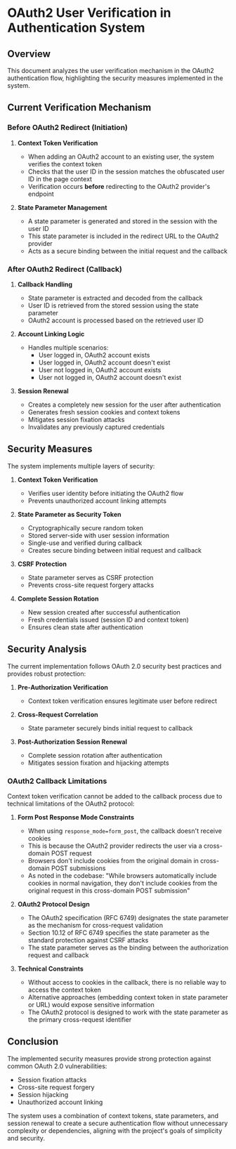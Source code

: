 # OAuth2 User Verification in Authentication System

## Overview

This document analyzes the user verification mechanism in the OAuth2 authentication flow, highlighting the security measures implemented in the system.

## Current Verification Mechanism

### Before OAuth2 Redirect (Initiation)

1. **Context Token Verification**
   - When adding an OAuth2 account to an existing user, the system verifies the context token
   - Checks that the user ID in the session matches the obfuscated user ID in the page context
   - Verification occurs **before** redirecting to the OAuth2 provider's endpoint

2. **State Parameter Management**
   - A state parameter is generated and stored in the session with the user ID
   - This state parameter is included in the redirect URL to the OAuth2 provider
   - Acts as a secure binding between the initial request and the callback

### After OAuth2 Redirect (Callback)

1. **Callback Handling**
   - State parameter is extracted and decoded from the callback
   - User ID is retrieved from the stored session using the state parameter
   - OAuth2 account is processed based on the retrieved user ID

2. **Account Linking Logic**
   - Handles multiple scenarios:
     - User logged in, OAuth2 account exists
     - User logged in, OAuth2 account doesn't exist
     - User not logged in, OAuth2 account exists
     - User not logged in, OAuth2 account doesn't exist

3. **Session Renewal**
   - Creates a completely new session for the user after authentication
   - Generates fresh session cookies and context tokens
   - Mitigates session fixation attacks
   - Invalidates any previously captured credentials

## Security Measures

The system implements multiple layers of security:

1. **Context Token Verification**
   - Verifies user identity before initiating the OAuth2 flow
   - Prevents unauthorized account linking attempts

2. **State Parameter as Security Token**
   - Cryptographically secure random token
   - Stored server-side with user session information
   - Single-use and verified during callback
   - Creates secure binding between initial request and callback

3. **CSRF Protection**
   - State parameter serves as CSRF protection
   - Prevents cross-site request forgery attacks

4. **Complete Session Rotation**
   - New session created after successful authentication
   - Fresh credentials issued (session ID and context token)
   - Ensures clean state after authentication

## Security Analysis

The current implementation follows OAuth 2.0 security best practices and provides robust protection:

1. **Pre-Authorization Verification**
   - Context token verification ensures legitimate user before redirect

2. **Cross-Request Correlation**
   - State parameter securely binds initial request to callback

3. **Post-Authorization Session Renewal**
   - Complete session rotation after authentication
   - Mitigates session fixation and hijacking attempts

### OAuth2 Callback Limitations

Context token verification cannot be added to the callback process due to technical limitations of the OAuth2 protocol:

1. **Form Post Response Mode Constraints**
   - When using `response_mode=form_post`, the callback doesn't receive cookies
   - This is because the OAuth2 provider redirects the user via a cross-domain POST request
   - Browsers don't include cookies from the original domain in cross-domain POST submissions
   - As noted in the codebase: "While browsers automatically include cookies in normal navigation, they don't include cookies from the original request in this cross-domain POST submission"

2. **OAuth2 Protocol Design**
   - The OAuth2 specification (RFC 6749) designates the state parameter as the mechanism for cross-request validation
   - Section 10.12 of RFC 6749 specifies the state parameter as the standard protection against CSRF attacks
   - The state parameter serves as the binding between the authorization request and callback

3. **Technical Constraints**
   - Without access to cookies in the callback, there is no reliable way to access the context token
   - Alternative approaches (embedding context token in state parameter or URL) would expose sensitive information
   - The OAuth2 protocol is designed to work with the state parameter as the primary cross-request identifier

## Conclusion

The implemented security measures provide strong protection against common OAuth 2.0 vulnerabilities:

- Session fixation attacks
- Cross-site request forgery
- Session hijacking
- Unauthorized account linking

The system uses a combination of context tokens, state parameters, and session renewal to create a secure authentication flow without unnecessary complexity or dependencies, aligning with the project's goals of simplicity and security.
